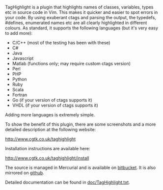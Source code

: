 TagHighlight is a plugin that highlights names of classes, variables, types etc in source code in Vim.  This makes it quicker and easier to spot errors in your code.  By using exuberant ctags and parsing the output, the typedefs, #defines, enumerated names etc are all clearly highlighted in different colours.  As standard, it supports the following languages (but it's very easy to add more):

* C/C++ (most of the testing has been with these)
* C#
* Java
* Javascript
* Matlab (functions only; may require custom ctags version)
* Perl
* PHP
* Python
* Ruby
* Scala
* Fortran
* Go (if your version of ctags supports it)
* VHDL (if your version of ctags supports it)

Adding more languages is extremely simple.

To show the benefit of this plugin, there are some screenshots and a more detailed description at the following website:

  http://www.cgtk.co.uk/taghighlight

Installation instructions are available here:

  http://www.cgtk.co.uk/taghighlight/install

The source is managed in Mercurial and is available on [bitbucket](https://bitbucket.org/abudden/taghighlight).  It is also mirrored on [github](https://github.com/abudden/TagHighlight).

Detailed documentation can be found in [doc/TagHighlight.txt](https://bitbucket.org/abudden/taghighlight/src/default/doc/TagHighlight.txt).
